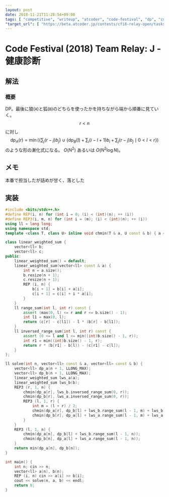```yaml
---
layout: post
date: 2018-11-21T11:28:54+09:00
tags: [ "competitive", "writeup", "atcoder", "code-festival", "dp", "cumulative-sum" ]
"target_url": [ "https://beta.atcoder.jp/contests/cf18-relay-open/tasks/relay2018_j" ]
---
```


# Code Festival (2018) Team Relay: J - 健康診断

## 解法

### 概要

DP。最後に狼(`A`)と狐(`B`)のどちらを使ったかを持ちながら端から順番に見ていく。
$$r \lt n$$ に対し $$\mathrm{dp} _ A (r) = \min \left( \left\{ \sum_j (r - j) b_j \right\} \cup \left\{ \mathrm{dp} _ B (l) + \sum_i (i - l + 1) b_i + \sum_j (r - j) b_j \mid 0 < l < r \right\} \right)$$ のような形の漸化式になる。
$O(N^2)$ あるいは $O(N^2 \log N)$。

## メモ

本番で担当したが詰めが甘く、落とした

## 実装

``` c++
#include <bits/stdc++.h>
#define REP(i, n) for (int i = 0; (i) < (int)(n); ++ (i))
#define REP3(i, m, n) for (int i = (m); (i) < (int)(n); ++ (i))
using ll = long long;
using namespace std;
template <class T, class U> inline void chmin(T & a, U const & b) { a = min<T>(a, b); }

class linear_weighted_sum {
    vector<ll> b;
    vector<ll> c;
public:
    linear_weighted_sum() = default;
    linear_weighted_sum(vector<ll> const & a) {
        int n = a.size();
        b.resize(n + 1);
        c.resize(n + 1);
        REP (i, n) {
            b[i + 1] = b[i] + a[i];
            c[i + 1] = c[i] + i * a[i];
        }
    }
    ll range_sum(int l, int r) const {
        assert (max(0, l) <= r and r <= b.size() - 1);
        int l1 = max(0, l);
        return (c[r] - c[l1]) - l * (b[r] - b[l1]);
    }
    ll inversed_range_sum(int l, int r) const {
        assert (0 <= l and l <= min((int)b.size() - 1, r));
        int r1 = min((int)b.size() - 1, r);
        return r * (b[r1] - b[l]) - (c[r1] - c[l]);
    }
};

ll solve(int n, vector<ll> const & a, vector<ll> const & b) {
    vector<ll> dp_a(n + 1, LLONG_MAX);
    vector<ll> dp_b(n + 1, LLONG_MAX);
    linear_weighted_sum lws_a(a);
    linear_weighted_sum lws_b(b);
    REP3 (r, 1, n) {
        chmin(dp_a[r], lws_b.inversed_range_sum(0, r));
        chmin(dp_b[r], lws_a.inversed_range_sum(0, r));
        REP3 (l, 1, r) {
            int m = (l + r) / 2;
            chmin(dp_a[r], dp_b[l] + lws_b.range_sum(l - 1, m) + lws_b.inversed_range_sum(m, r));
            chmin(dp_b[r], dp_a[l] + lws_a.range_sum(l - 1, m) + lws_a.inversed_range_sum(m, r));
        }
    }
    REP3 (l, 1, n) {
        chmin(dp_a[n], dp_b[l] + lws_b.range_sum(l - 1, n));
        chmin(dp_b[n], dp_a[l] + lws_a.range_sum(l - 1, n));
    }
    return min(dp_a[n], dp_b[n]);
}

int main() {
    int n; cin >> n;
    vector<ll> a(n), b(n);
    REP (i, n) cin >> a[i] >> b[i];
    cout << solve(n, a, b) << endl;
    return 0;
}
```
